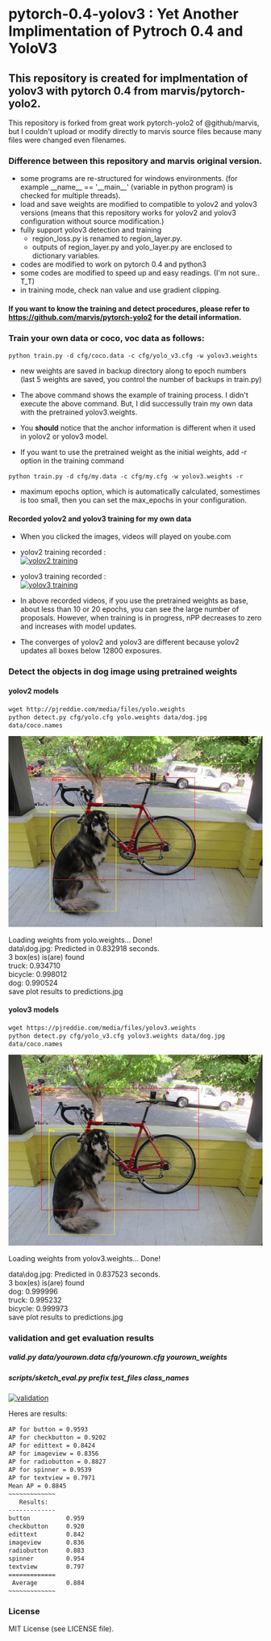 # pytorch-0.4-yolov3 : Yet Another Implimentation of Pytroch 0.4 and YoloV3
## This repository is created for implmentation of yolov3 with pytorch 0.4 from marvis/pytorch-yolo2. 
This repository is forked from great work pytorch-yolo2 of @github/marvis, 
but I couldn't upload or modify directly to marvis source files because many files were changed even filenames.

### Difference between this repository and marvis original version.
* some programs are re-structured for windows environments. 
(for example \_\_name\_\_ == '\_\_main\_\_' (variable in python program) is checked for multiple threads).
* load and save weights are modified to compatible to yolov2 and yolov3 versions 
(means that this repository works for yolov2 and yolov3 configuration without source modification.)
* fully support yolov3 detection and training
   * region_loss.py is renamed to region_layer.py.
   * outputs of region_layer.py and yolo_layer.py are enclosed to dictionary variables.     
* codes are modified to work on pytorch 0.4 and python3
* some codes are modified to speed up and easy readings. (I'm not sure.. T_T)
* in training mode, check nan value and use gradient clipping.

#### If you want to know the training and detect procedures, please refer to https://github.com/marvis/pytorch-yolo2 for the detail information.

### Train your own data or coco, voc data as follows:
```
python train.py -d cfg/coco.data -c cfg/yolo_v3.cfg -w yolov3.weights
```

* new weights are saved in backup directory along to epoch numbers (last 5 weights are saved, you control the number of backups in train.py)

* The above command shows the example of training process. I didn't execute the above command. But, I did successully train my own data with the pretrained yolov3.weights. 

* You __should__ notice that the anchor information is different when it used in yolov2 or yolov3 model.

* If you want to use the pretrained weight as the initial weights, add -r option in the training command

```
python train.py -d cfg/my.data -c cfg/my.cfg -w yolov3.weights -r
```

* maximum epochs option, which is automatically calculated, somestimes is too small, then you can set the max_epochs in your configuration.

#### Recorded yolov2 and yolov3 training for my own data
* When you clicked the images, videos will played on yoube.com

* yolov2 training recorded :   
[![yolov2 training](https://img.youtube.com/vi/jhoaVeqtOQw/0.jpg)](https://www.youtube.com/watch?v=jhoaVeqtOQw)  

* yolov3 training recorded :  
[![yolov3 training](https://img.youtube.com/vi/zazKAm9FClc/0.jpg)](https://www.youtube.com/watch?v=zazKAm9FClc)  

* In above recorded videos, if you use the pretrained weights as base, about less than 10 or 20 epochs, you can see the large number of proposals. However, when training is in progress, nPP decreases to zero and increases with model updates.

* The converges of yolov2 and yolov3 are different because yolov2 updates all boxes below 12800 exposures.

### Detect the objects in dog image using pretrained weights

#### yolov2 models
```
wget http://pjreddie.com/media/files/yolo.weights
python detect.py cfg/yolo.cfg yolo.weights data/dog.jpg data/coco.names 
```

![predictions](data/predictions-yolov2.jpg)

Loading weights from yolo.weights... Done!  
data\dog.jpg: Predicted in 0.832918 seconds.  
3 box(es) is(are) found  
truck: 0.934710  
bicycle: 0.998012  
dog: 0.990524  
save plot results to predictions.jpg  

#### yolov3 models
```
wget https://pjreddie.com/media/files/yolov3.weights
python detect.py cfg/yolo_v3.cfg yolov3.weights data/dog.jpg data/coco.names  
```

![predictions](data/predictions-yolov3.jpg)

Loading weights from yolov3.weights... Done!

data\dog.jpg: Predicted in 0.837523 seconds.  
3 box(es) is(are) found  
dog: 0.999996  
truck: 0.995232  
bicycle: 0.999973  
save plot results to predictions.jpg  

### validation and get evaluation results

##### valid.py data/yourown.data cfg/yourown.cfg yourown_weights
##### scripts/sketch_eval.py prefix test_files class_names

[![validation](https://img.youtube.com/vi/MMssElpERgU/0.jpg)](https://www.youtube.com/watch?v=MMssElpERgU)  

Heres are results:  
```
AP for button = 0.9593
AP for checkbutton = 0.9202
AP for edittext = 0.8424
AP for imageview = 0.8356
AP for radiobutton = 0.8827
AP for spinner = 0.9539
AP for textview = 0.7971
Mean AP = 0.8845
~~~~~~~~~~~~~
   Results:
-------------
button          0.959
checkbutton     0.920
edittext        0.842
imageview       0.836
radiobutton     0.883
spinner         0.954
textview        0.797
=============
 Average        0.884
~~~~~~~~~~~~~
```
### License

MIT License (see LICENSE file).

